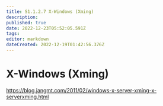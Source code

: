 ```yaml
---
title: S1.1.2.7	X-Windows (Xming)
description: 
published: true
date: 2022-12-23T05:52:05.591Z
tags: 
editor: markdown
dateCreated: 2022-12-19T01:42:56.376Z
---
```


# X-Windows (Xming)
https://blog.jangmt.com/2011/02/windows-x-server-xming-x-serverxming.html
